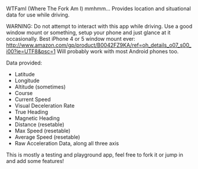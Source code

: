 WTFamI (Where The Fork Am I) mmhmm...
Provides location and situational data for use while driving.

WARNING: Do not attempt to interact with this app while driving.  Use a good window mount or something, setup your phone and just glance at it occasionally.
Best iPhone 4 or 5 window mount ever: http://www.amazon.com/gp/product/B0042FZ9KA/ref=oh_details_o07_s00_i00?ie=UTF8&psc=1
Will probably work with most Android phones too.

Data provided: 
 - Latitude
 - Longitude
 - Altitude (sometimes)
 - Course
 - Current Speed
 - Visual Deceleration Rate
 - True Heading
 - Magnetic Heading
 - Distance (resetable)
 - Max Speed (resetable)
 - Average Speed (resetable)
 - Raw Acceleration Data, along all three axis

This is mostly a testing and playground app, feel free to fork it or jump in and add some features!
